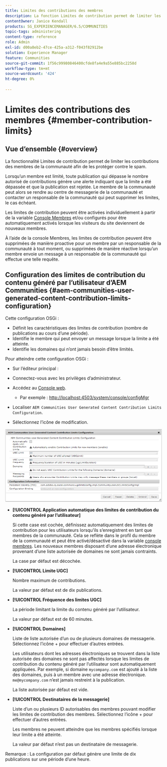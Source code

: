```yaml
---
title: Limites des contributions des membres
description: La fonction Limites de contribution permet de limiter les contributions à protéger contre les spams
contentOwner: Janice Kendall
products: SG_EXPERIENCEMANAGER/6.5/COMMUNITIES
topic-tags: administering
content-type: reference
role: Admin
exl-id: d00a8eb2-47ce-425a-a312-f043f82912be
solution: Experience Manager
feature: Communities
source-git-commit: 1f56c99980846400cfde8fa4e9a55e885bc2258d
workflow-type: tm+mt
source-wordcount: '424'
ht-degree: 0%

---
```


# Limites des contributions des membres {#member-contribution-limits}

## Vue d’ensemble {#overview}

La fonctionnalité Limites de contribution permet de limiter les contributions des membres de la communauté afin de les protéger contre le spam.

Lorsqu’un membre est limité, toute publication qui dépasse le nombre autorisé de contributions génère une alerte indiquant que la limite a été dépassée et que la publication est rejetée. Le membre de la communauté peut alors se rendre au centre de messagerie de la communauté et contacter un responsable de la communauté qui peut supprimer les limites, le cas échéant.

Les limites de contribution peuvent être activées individuellement à partir de la variable [Console Membres](members.md) et/ou configurés pour être automatiquement activés lorsque les visiteurs du site deviennent de nouveaux membres.

À l’aide de la console Membres, les limites de contribution peuvent être supprimées de manière proactive pour un membre par un responsable de la communauté à tout moment, ou supprimées de manière réactive lorsqu’un membre envoie un message à un responsable de la communauté qui effectue une telle requête.

## Configuration des limites de contribution du contenu généré par l’utilisateur d’AEM Communities {#aem-communities-user-generated-content-contribution-limits-configuration}

Cette configuration OSGi :

* Définit les caractéristiques des limites de contribution (nombre de publications au cours d’une période).
* Identifie le membre qui peut envoyer un message lorsque la limite a été atteinte.
* Identifie les domaines qui n’ont jamais besoin d’être limités.

Pour atteindre cette configuration OSGi :

* Sur l’éditeur principal :
* Connectez-vous avec les privilèges d’administrateur.
* Accédez au [Console web](../../help/sites-deploying/configuring-osgi.md).

   * Par exemple : [http://localhost:4503/system/console/configMgr](http://localhost:4503/system/console/configMgr)

* Localiser `AEM Communities User Generated Content Contribution Limits Configuration`.
* Sélectionnez l’icône de modification.

![configure-limits](assets/configure-limits.png)

* **[!UICONTROL Application automatique des limites de contribution du contenu généré par l’utilisateur]**

  Si cette case est cochée, définissez automatiquement des limites de contribution pour les utilisateurs lorsqu’ils s’enregistrent en tant que membres de la communauté. Cela se reflète dans le profil du membre de la communauté et peut être activé/désactivé dans la variable [console membres](members.md). Les nouveaux membres disposant d’une adresse électronique provenant d’une liste autorisée de domaines ne sont jamais contraints.

  La case par défaut est décochée.

* **[!UICONTROL Limite UGC]**

  Nombre maximum de contributions.

  La valeur par défaut est de dix publications.

* **[!UICONTROL Fréquence des limites UGC]**

  La période limitant la limite du contenu généré par l’utilisateur.

  La valeur par défaut est de 60 minutes.

* **[!UICONTROL Domaines]**

  Liste de liste autorisée d’un ou de plusieurs domaines de messagerie. Sélectionnez l’icône + pour effectuer d’autres entrées.

  Les utilisateurs dont les adresses électroniques se trouvent dans la liste autorisée des domaines ne sont pas affectés lorsque les limites de contribution du contenu généré par l’utilisateur sont automatiquement appliquées. Par exemple, si domaine `mycompany.com` est ajouté à la liste des domaines, puis à un membre avec une adresse électronique. `me@mycompany.com` n’est jamais restreint à la publication.

  La liste autorisée par défaut est vide.

* **[!UICONTROL Destinataires de la messagerie]**

  Liste d’un ou plusieurs ID autorisables des membres pouvant modifier les limites de contribution des membres. Sélectionnez l’icône + pour effectuer d’autres entrées.

  Les membres ne peuvent atteindre que les membres spécifiés lorsque leur limite a été atteinte.

  La valeur par défaut n’est pas un destinataire de messagerie.

Remarque : La configuration par défaut génère une limite de dix publications sur une période d’une heure.
